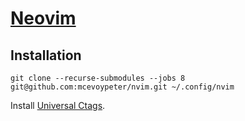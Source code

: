 # [Neovim]

## Installation

```console
git clone --recurse-submodules --jobs 8 git@github.com:mcevoypeter/nvim.git ~/.config/nvim
```

Install [Universal Ctags].

[Neovim]: https://neovim.io
[Universal Ctags]: https://github.com/universal-ctags/ctags
